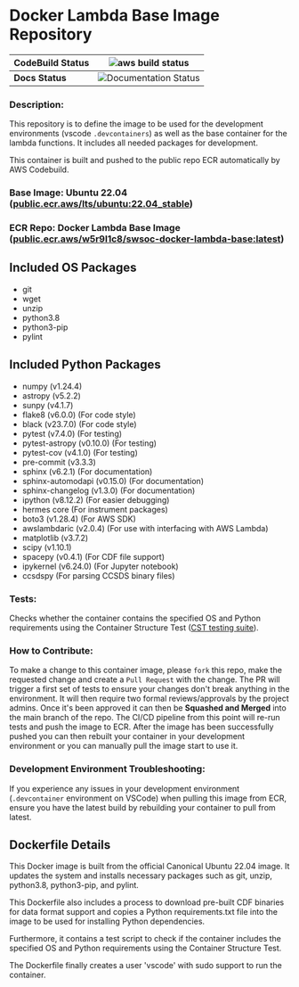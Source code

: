 # Docker Lambda Base Image Repository

| **CodeBuild Status** |![aws build status](https://codebuild.us-east-2.amazonaws.com/badges?uuid=eyJlbmNyeXB0ZWREYXRhIjoieGwxQ2UvcUxkRHRDNldsa2RPVWN0eEo3YjU3VUw3Ym50eUlBV0Y1c29qTFZLcUI0RjV1djBpTmN1dGMySWZsYjAyQ0lDWmtMVXIwSFlKTG9GaGtRMU40PSIsIml2UGFyYW1ldGVyU3BlYyI6IkdyOUZZWHJ2OVhSRHZDUTMiLCJtYXRlcmlhbFNldFNlcmlhbCI6MX0%3D&branch=main)|
|-|-|
| **Docs Status** |![Documentation Status](https://readthedocs.org/projects/sdc-aws-base-docker-image/badge/?version=latest)



### **Description**:
This repository is to define the image to be used for the development environments (vscode `.devcontainers`) as well as the base container for the lambda functions. It includes all needed packages for development.

This container is built and pushed to the public repo ECR automatically by AWS Codebuild.

### **Base Image**: Ubuntu 22.04 ([public.ecr.aws/lts/ubuntu:22.04_stable](https://gallery.ecr.aws/lts/ubuntu))

### **ECR Repo:** Docker Lambda Base Image ([public.ecr.aws/w5r9l1c8/swsoc-docker-lambda-base:latest](https://gallery.ecr.aws/w5r9l1c8/swsoc-docker-lambda-base))

## Included OS Packages
- git
- wget
- unzip
- python3.8
- python3-pip
- pylint

## Included Python Packages
- numpy (v1.24.4)
- astropy (v5.2.2)
- sunpy (v4.1.7)
- flake8 (v6.0.0) (For code style)
- black (v23.7.0) (For code style)
- pytest (v7.4.0) (For testing)
- pytest-astropy (v0.10.0) (For testing)
- pytest-cov (v4.1.0) (For testing)
- pre-commit (v3.3.3)
- sphinx (v6.2.1) (For documentation)
- sphinx-automodapi (v0.15.0) (For documentation)
- sphinx-changelog (v1.3.0) (For documentation)
- ipython (v8.12.2) (For easier debugging)
- hermes core (For instrument packages)
- boto3 (v1.28.4) (For AWS SDK)
- awslambdaric (v2.0.4) (For use with interfacing with AWS Lambda)
- matplotlib (v3.7.2)
- scipy (v1.10.1)
- spacepy (v0.4.1) (For CDF file support)
- ipykernel (v6.24.0) (For Jupyter notebook)
- ccsdspy (For parsing CCSDS binary files)

### **Tests:**
Checks whether the container contains the specified OS and Python requirements using the Container Structure Test ([CST testing suite](https://github.com/GoogleContainerTools/container-structure-test)). 

### **How to Contribute:**
To make a change to this container image, please `fork` this repo, make the requested change and create a `Pull Request` with the change. The PR will trigger a first set of tests to ensure your changes don't break anything in the environment. It will then require two formal reviews/approvals by the project admins. Once it's been approved it can then be **Squashed and Merged** into the main branch of the repo. The CI/CD pipeline from this point will re-run tests and push the image to ECR. After the image has been successfully pushed you can then rebuilt your container in your development environment or you can manually pull the image start to use it.

### **Development Environment Troubleshooting:**
If you experience any issues in your development environment (`.devcontainer` environment on VSCode) when pulling this image from ECR, ensure you have the latest build by rebuilding your container to pull from latest.

## Dockerfile Details
This Docker image is built from the official Canonical Ubuntu 22.04 image. It updates the system and installs necessary packages such as git, unzip, python3.8, python3-pip, and pylint. 

This Dockerfile also includes a process to download pre-built CDF binaries for data format support and copies a Python requirements.txt file into the image to be used for installing Python dependencies. 

Furthermore, it contains a test script to check if the container includes the specified OS and Python requirements using the Container Structure Test. 

The Dockerfile finally creates a user 'vscode' with sudo support to run the container.

